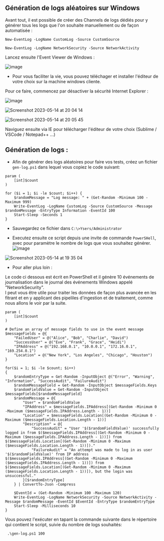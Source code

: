 ## Génération de logs aléatoires sur Windows

Avant tout, il est possible de créer des Channels de logs dédiés pour y générer tous les logs que l'on souhaite manuellement ou de façon automatisée : 

`New-EventLog -LogName CustomLog -Source CustomSource`

`New-EventLog -LogName NetworkSecurity -Source NetworkActivity`

Lancez ensuite l'Event Viewer de Windows :

![image](https://github.com/kplr-training/Elastic-Ingest/assets/123651815/2f9a3c49-45e9-4c67-a258-f0e382bf28c0)

- Pour vous faciliter la vie, vous pouvez téléchager et installer l'éditeur de votre choix sur la machine windows cliente.

Pour ce faire, commencez par désactiver la sécurité Internet Explorer : 

![image](https://github.com/kplr-training/Elastic-Ingest/assets/123651815/aa73ca05-edc8-464e-9580-101b7d64043c)

![Screenshot 2023-05-14 at 20 04 14](https://github.com/kplr-training/Elastic-Ingest/assets/123651815/66eeaef6-8ba2-4dbf-bf9d-64696a99bc5a)

![Screenshot 2023-05-14 at 20 05 45](https://github.com/kplr-training/Elastic-Ingest/assets/123651815/df894fa0-a240-49b1-956f-5e40e27cfb67)

Naviguez ensuite via IE pour télécharger l'éditeur de votre choix (Sublime / VSCode / Notepad++ ...) 

## Génération de logs  : 

- Afin de générer des logs aléatoires pour faire vos tests, créez un fichier `gen-log.ps1` dans lequel vous copiez le code suivant: 

```
param (
    [int]$count
)

for ($i = 1; $i -le $count; $i++) {
    $randomMessage = "Log message: " + (Get-Random -Minimum 100 -Maximum 999)
    Write-EventLog -LogName CustomLog -Source CustomSource -Message $randomMessage -EntryType Information -EventId 100
    Start-Sleep -Seconds 1
}
```

- Sauvegardez ce fichier dans `C:\>Ysers/Administrator`

- Executez ensuite ce script depuis une invite de commande `PowerSHell`, avec pour paramètre le nombre de logs que vous souhaitez générer.
![image](https://github.com/kplr-training/Elastic-Ingest/assets/123651815/92b76609-321a-4d8e-88f3-fb901b172068)



![Screenshot 2023-05-14 at 19 35 04](https://github.com/kplr-training/Elastic-Ingest/assets/123651815/68dfac22-f35e-4e88-bfe5-c80b0ff28d2a)

- Pour aller plus loin :

Le code ci dessous est écrit en PowerShell et il génère 10 événements de journalisation dans le journal des événements Windows appelé "NetworkSecurity".  
I peut vous être utile pour traiter les données de façon plus avancée en les fitrant et en y applicant des pipeliles d'ingestion et de traitement, comme nous allons le voir par la suite.

```
param (
    [int]$count
)

# Define an array of message fields to use in the event message
$messageFields = @{
    "FailedUser" = @("Alice", "Bob", "Charlie", "David")
    "SuccessUser" = @("Eve", "Frank", "Grace", "Heidi")
    "IPAddress" = @("192.168.0.1", "10.0.0.1", "172.16.0.1", "169.254.0.1")
    "Location" = @("New York", "Los Angeles", "Chicago", "Houston")
}

for($i = 1; $i -le $count; $i++)
{
    $randomEntryType = Get-Random -InputObject @("Error", "Warning", "Information", "SuccessAudit", "FailureAudit")
    $randomMessageField = Get-Random -InputObject $messageFields.Keys
    $randomFieldValue = Get-Random -InputObject $messageFields[$randomMessageField]
    $randomMessage = @{
        "User" = $randomFieldValue
        "IPAddress" = $messageFields.IPAddress[(Get-Random -Minimum 0 -Maximum ($messageFields.IPAddress.Length - 1))]
        "Location" = $messageFields.Location[(Get-Random -Minimum 0 -Maximum ($messageFields.Location.Length - 1))]
        "Description" = @{
            "SuccessAudit" = "User '$($randomFieldValue)' successfully logged in from $($messageFields.IPAddress[(Get-Random -Minimum 0 -Maximum ($messageFields.IPAddress.Length - 1))]) from $($messageFields.Location[(Get-Random -Minimum 0 -Maximum ($messageFields.Location.Length - 1))])."
            "FailureAudit" = "An attempt was made to log in as user '$($randomFieldValue)' from IP address $($messageFields.IPAddress[(Get-Random -Minimum 0 -Maximum ($messageFields.IPAddress.Length - 1))]) from $($messageFields.Location[(Get-Random -Minimum 0 -Maximum ($messageFields.Location.Length - 1))]), but the login was unsuccessful."
        }[$randomEntryType]
    } | ConvertTo-Json -Compress

    $EventId = (Get-Random -Minimum 100 -Maximum 120)
    Write-EventLog -LogName NetworkSecurity -Source NetworkActivity -Message $randomMessage -EventId $EventId -EntryType $randomEntryType
    Start-Sleep -Milliseconds 10
}

```

Vous pouvez l'exécuter en tapant la commande suivante dans le répertoire qui contient le script, suivie du nombre de logs souhaités: 

```
 .\gen-log.ps1 100
```
